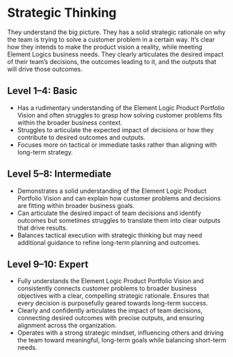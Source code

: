 # Strategic Thinking
They understand the big picture. They has a solid strategic rationale on why the team is trying to solve a customer
problem in a certain way. It’s clear how they intends to make the product vision a reality, while meeting Element Logics
business needs. They clearly articulates the desired impact of their team’s decisions, the outcomes leading to it, and
the outputs that will drive those outcomes.

## Level 1–4: Basic
- Has a rudimentary understanding of the Element Logic Product Portfolio Vision and often struggles to grasp how solving customer problems fits within the broader business context.
- Struggles to articulate the expected impact of decisions or how they contribute to desired outcomes and outputs.
- Focuses more on tactical or immediate tasks rather than aligning with long-term strategy.

## Level 5–8: Intermediate
- Demonstrates a solid understanding of the Element Logic Product Portfolio Vision and can explain how customer problems and decisions are fitting within broader business goals.
- Can articulate the desired impact of team decisions and identify outcomes but sometimes struggles to translate them into clear outputs that drive results.
- Balances tactical execution with strategic thinking but may need additional guidance to refine long-term planning and outcomes.

## Level 9–10: Expert
- Fully understands the Element Logic Product Portfolio Vision and consistently connects customer problems to broader business objectives with a clear, compelling strategic rationale. Ensures that every decision is purposefully geared towards long-term success.
- Clearly and confidently articulates the impact of team decisions, connecting desired outcomes with precise outputs, and ensuring alignment across the organization.
- Operates with a strong strategic mindset, influencing others and driving the team toward meaningful, long-term goals while balancing short-term needs.